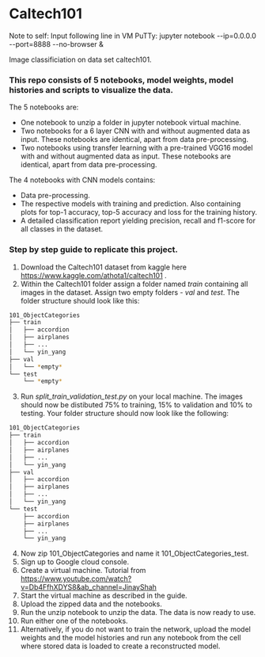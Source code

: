 # Caltech101
Note to self: Input following line in VM PuTTy: jupyter notebook --ip=0.0.0.0 --port=8888 --no-browser &

Image classificiation on data set caltech101.

### This repo consists of 5 notebooks, model weights, model histories and scripts to visualize the data. ###

The 5 notebooks are:
* One notebook to unzip a folder in jupyter notebook virtual machine.
* Two notebooks for a 6 layer CNN with and without augmented data as input. These notebooks are identical, apart from data pre-processing.
* Two notebooks using transfer learning with a pre-trained VGG16 model with and without augmented data as input. These notebooks are identical, apart from data pre-processing.


The 4 notebooks with CNN models contains:
* Data pre-processing.
* The respective models with training and prediction. Also containing plots for top-1 accuracy, top-5 accuracy and loss for the training history.
* A detailed classification report yielding precision, recall and f1-score for all classes in the dataset.


### Step by step guide to replicate this project. ###

1. Download the Caltech101 dataset from kaggle here https://www.kaggle.com/athota1/caltech101 .
2. Within the Caltech101 folder assign a folder named *train* containing all images in the dataset. Assign two empty folders - *val* and *test*. The folder structure should look like this:
```bash
101_ObjectCategories
├── train
│   ├── accordion
│   ├── airplanes
│   ├── ...
│   └── yin_yang
├── val
│   └── *empty*
└── test
    └── *empty*
```
3. Run *split_train_validation_test.py* on your local machine. The images should now be distibuted 75% to training, 15% to validation and 10% to testing. Your folder structure should now look like the following:
```bash
101_ObjectCategories
├── train
│   ├── accordion
│   ├── airplanes
│   ├── ...
│   └── yin_yang
├── val
│   ├── accordion
│   ├── airplanes
│   ├── ...
│   └── yin_yang
└── test
    ├── accordion
    ├── airplanes
    ├── ...
    └── yin_yang
```
4. Now zip 101_ObjectCategories and name it 101_ObjectCategories_test.
5. Sign up to Google cloud console.
6. Create a virtual machine. Tutorial from https://www.youtube.com/watch?v=Db4FfhXDYS8&ab_channel=JinayShah
7. Start the virtual machine as described in the guide.
8. Upload the zipped data and the notebooks.
9. Run the unzip notebook to unzip the data. The data is now ready to use.
10. Run either one of the notebooks.
11. Alternatively, if you do not want to train the network, upload the model weights and the model histories and run any notebook from the cell where stored data is loaded to create a reconstructed model.